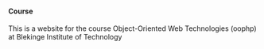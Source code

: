 #### Course

This is a website for the course 
Object-Oriented Web Technologies (oophp) 
at Blekinge Institute of Technology 
<i class="fa fa-university fa-lg"></i>
